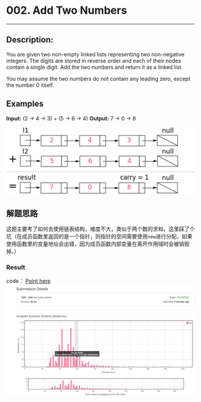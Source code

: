 # 002. Add Two Numbers
------------------------------------------------


## Description:
You are given two non-empty linked lists representing two non-negative integers. The digits are stored in reverse order and each of their nodes contain a single digit. Add the two numbers and return it as a linked list.

You may assume the two numbers do not contain any leading zero, except the number 0 itself.

## Examples

**Input:** (2 -> 4 -> 3) + (5 -> 6 -> 4)
**Output:** 7 -> 0 -> 8


![](2_add_two_numbers.png)

## 解题思路
这题主要考了如何去使用链表结构，难度不大，类似于两个数的求和。这里踩了个坑（在成员函数里返回的是一个指针，则指针的空间需要使用`new`进行分配，如果使用函数里的变量地址会出错，因为成员函数内部变量在离开作用域时会被销毁掉。）



### Result
code： [Point here](main.cpp)
![](2_result.png)